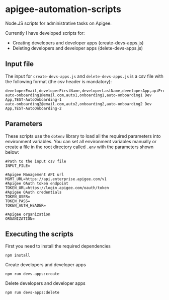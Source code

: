# apigee-automation-scripts

Node.JS scripts for administrative tasks on Apigee.

Currently I have developed scripts for:
- Creating developers and developer apps (create-devs-apps.js)
- Deleting developers and developer apps (delete-devs-apps.js)

## Input file

The input for `create-devs-apps.js` and `delete-devs-apps.js` is a csv file with the following format (the csv header is mandatory):

```
developerEmail,developerFirstName,developerLastName,developerApp,apiProducts
auto-onboarding1@email.com,auto1,onboarding1,auto-onboarding1 Dev App,TEST-AutoOnboarding-1
auto-onboarding2@email.com,auto2,onboarding2,auto-onboarding2 Dev App,TEST-AutoOnboarding-2
```
    
## Parameters

These scripts use the `dotenv` library to load all the required parameters into environment variables. You can set all environment variables manually or create a file in the root directory called `.env` with the parameters shown below:

```
#Path to the input csv file
INPUT_FILE=

#Apigee Management API url
MGMT_URL=https://api.enterprise.apigee.com/v1
#Apigee OAuth token endpoint
TOKEN_URL=https://login.apigee.com/oauth/token
#Apigee OAuth credentials
TOKEN_USER=
TOKEN_PASS=
TOKEN_AUTH_HEADER=

#Apigee organization
ORGANIZATION=
```

## Executing the scripts

First you need to install the required dependencies

    npm install

Create developers and developer apps

    npm run devs-apps:create

Delete developers and developer apps

    npm run devs-apps:delete
    
